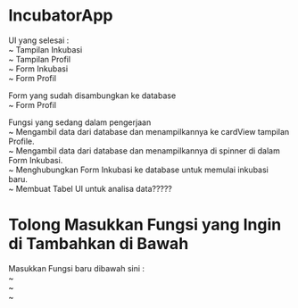 # IncubatorApp

UI yang selesai :
<br>
~ Tampilan Inkubasi<br>
~ Tampilan Profil<br>
~ Form Inkubasi<br>
~ Form Profil<br>

Form yang sudah disambungkan ke database
<br>
~ Form Profil<br>

Fungsi yang sedang dalam pengerjaan
<br>
~ Mengambil data dari database dan menampilkannya ke cardView tampilan Profile.<br>
~ Mengambil data dari database dan menampilkannya di spinner di dalam Form Inkubasi.<br>
~ Menghubungkan Form Inkubasi ke database untuk memulai inkubasi baru.<br>
~ Membuat Tabel UI untuk analisa data?????<br>

# Tolong Masukkan Fungsi yang Ingin di Tambahkan di Bawah
Masukkan Fungsi baru dibawah sini : 
<br>
~ <br>
~ <br>
~ <br>
